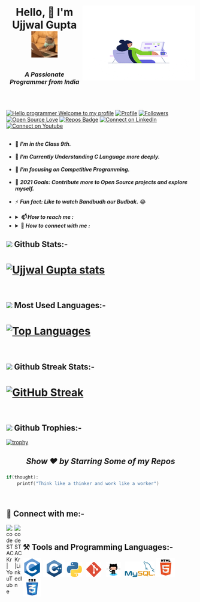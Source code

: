 <h1> <img alt="GIF" src="head.gif" width=300px height=200px align="right">

<p align="center" >Hello, 👋 I'm Ujjwal Gupta <img src="giphy.gif" width=70px></h1>

<h3 align="center"><i>A Passionate Programmer from India</i></h3></br></br>


[![Hello programmer Welcome to my profile](https://img.shields.io/badge/Hello_Developers-Welcome-gold.svg?style=flat&logo=github)](https://github.com/UG-SEP) [![Profile](https://Visitor-badge.glitch.me/badge?page_id=UG-SEP.profileviews-badge)](https://github.com/UG-SEP) [![Followers](https://img.shields.io/github/followers/UG-SEP?style=social)](https://github.com/UG-SEP?tab=followers) [![Open Source Love](https://badges.frapsoft.com/os/v2/open-source.svg?v=103)](https://github.com/UG-SEP) [![Repos Badge](https://badges.pufler.dev/repos/UG-SEP)](https://badges.pufler.dev/repos/UG-SEP) [![Connect on LinkedIn](https://img.shields.io/badge/--linkedin?label=LinkedIn&logo=LinkedIn&style=social)](https://www.linkedin.com/in/ujjwal-gupta-ug-233543202/)
[![Connect on Youtube](https://img.shields.io/badge/--Youtube?label=Youtube&logo=Youtube&style=social)](https://www.youtube.com/channel/UChdmj1kcZiXXsmEKz7dVnWQ) 
<br></br>
- 🔭 ***I'm in the Class 9th.***</br></br>
- 🌱 ***I’m Currently Understanding C Language more deeply.***</br></br>
- 🎯 ***I’m focusing on Competitive Programming.***</br></br>
- 🥅 ***2021 Goals: Contribute more to Open Source projects and explore myself.***</br></br>
- ⚡ ***Fun fact: Like to watch Bandbudh aur Budbak.*** 😂</br></br>
- ***<details> <summary> 📫  How to reach me :***</summary><a href="mailto:ujjwalcomputerpro1@gmail.com"> <img src="https://img.icons8.com/fluent/48/000000/gmail.png" width="22px"/> </a></details>
- ***<details> <summary>*** 🤝  ***How to connect with me :***</summary><a href="(https://www.linkedin.com/in/ujjwal-gupta-ug-233543202/"> <img src="https://img.icons8.com/fluent/48/000000/linkedin.png" width="22px"/> </a></details>
<h2> <img src="https://github.com/SamarpanCoder2002/SamarpanCoder2002/blob/main/Images_For_README/heart.png?raw=true" width=30px /> Github Stats:-</h2>

# [![Ujjwal Gupta stats](https://github-readme-stats.vercel.app/api?username=UG-SEP&theme=algolia)](https://github.com/UG-SEP/github-readme-stats)

</br>

## <img src="https://github.com/SamarpanCoder2002/SamarpanCoder2002/blob/main/Images_For_README/heart.png?raw=true" width=30px /> Most Used Languages:-
# [![Top Languages](https://github-readme-stats.vercel.app/api/top-langs/?username=UG-SEP&layout=compact&theme=vision-friendly-dark&langs_count=6)](https://github.com/UG-SEP/github-readme-stats)

</br>

## <img src="https://github.com/SamarpanCoder2002/SamarpanCoder2002/blob/main/Images_For_README/heart.png?raw=true" width=30px /> Github Streak Stats:-
# [![GitHub Streak](https://github-readme-streak-stats.herokuapp.com/?user=UG-SEP&theme=tokyonight)](https://github.com/UG-SEP/github-readme-streak-stats)

</br>

## <img src="https://github.com/SamarpanCoder2002/SamarpanCoder2002/blob/main/Images_For_README/heart.png?raw=true" width=30px /> Github Trophies:-
[![trophy](https://github-profile-trophy.vercel.app/?username=UG-SEP&theme=gruvbox)](https://github.com/UG-SEP/github-profile-trophy)


<h2><i> <p align="center"> Show ❤️ by Starring Some of my Repos</i></h2>

```C
if(thought):
    printf("Think like a thinker and work like a worker")
```
</br>
<h2> 🤝 Connect with me:-</h2>

[<img align="left" alt="codeSTACKr | YouTube" width="22px" src="https://cdn.jsdelivr.net/npm/simple-icons@v3/icons/youtube.svg" />][youtube]
[<img align="left" alt="codeSTACKr |LinkedIn" width="22px" src="https://cdn.jsdelivr.net/npm/simple-icons@v3/icons/linkedin.svg" />][linkedin]

</br>

<h2> ⚒️ Tools and Programming Languages:- </h2>
<p align="left">
<img src="https://raw.githubusercontent.com/SamarpanCoder2002/SamarpanCoder2002/d06e07df7d8fd91e5b3cc00a5ef7aefaea28a4f3/Images_For_README/c_laang.svg" width=50px>
<img src="https://github.com/SamarpanCoder2002/SamarpanCoder2002/blob/main/Images_For_README/c++_lang.png?raw=true" width=60px>
<img src="https://github.com/SamarpanCoder2002/SamarpanCoder2002/blob/main/Images_For_README/python_logo.png?raw=true" width=40px>&nbsp&nbsp
<img src="https://github.com/SamarpanCoder2002/SamarpanCoder2002/blob/main/Images_For_README/git.png?raw=true" width=40px>&nbsp&nbsp
<img src="https://github.com/SamarpanCoder2002/SamarpanCoder2002/blob/main/Images_For_README/github.png?raw=true" width=40px>&nbsp&nbsp
<img src="https://github.com/SamarpanCoder2002/SamarpanCoder2002/blob/main/Images_For_README/mysql_logo.png?raw=true" width=80px>
<img src="https://github.com/SamarpanCoder2002/SamarpanCoder2002/blob/main/Images_For_README/html_logo.png?raw=true" width=50px>
<img src="https://github.com/SamarpanCoder2002/SamarpanCoder2002/blob/main/Images_For_README/css_logo.png?raw=true" width=50px>
</p>
<br/>

[youtube]: https://www.youtube.com/channel/UChdmj1kcZiXXsmEKz7dVnWQ

[linkedin]: https://www.linkedin.com/in/ujjwal-gupta-ug-233543202/

